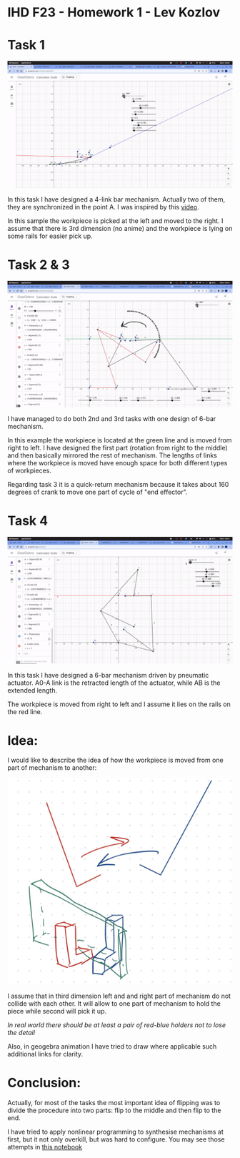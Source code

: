# IHD F23 - Homework 1 - Lev Kozlov

# Task 1

![task 1](assets/task1.gif)

In this task I have designed a 4-link bar mechanism. Actually two of them, they are synchronized in the point A. I was inspired by this [video](https://www.youtube.com/watch?v=KCJa2zRWpwg).

In this sample the workpiece is picked at the left and moved to the right. I assume that there is 3rd dimension (no anime) and the workpiece is lying on some rails for easier pick up.

# Task 2 & 3

![task 2](assets/task2.gif)

I have managed to do both 2nd and 3rd tasks with one design of 6-bar mechanism.

In this example the workpiece is located at the green line and is moved from right to left. I have designed the first part (rotation from right to the middle) and then basically mirrored the rest of mechanism. The lengths of links where the workpiece is moved have enough space for both different types of workpieces.

Regarding task 3 it is a quick-return mechanism because it takes about 160 degrees of crank to move one part of cycle of "end effector".

# Task 4

![task 4](assets/task4.gif)

In this task I have designed a 6-bar mechanism driven by pneumatic actuator. A0-A link is the retracted length of the actuator, while AB is the extended length.

The workpiece is moved from right to left and I assume it lies on the rails on the red line.

# Idea:

I would like to describe the idea of how the workpiece is moved from one part of mechanism to another:

![idea](assets/swap.jpg)

I assume that in third dimension left and and right part of mechanism do not collide with each other. It will allow to one part of mechanism to hold the piece while second will pick it up.

_In real world there should be at least a pair of red-blue holders not to lose the detail_

Also, in geogebra animation I have tried to draw where applicable such additional links for clarity.

# Conclusion:

Actually, for most of the tasks the most important idea of flipping was to divide the procedure into two parts: flip to the middle and then flip to the end.

I have tried to apply nonlinear programming to synthesise mechanisms at first, but it not only overkill, but was hard to configure. You may see those attempts in [this notebook](task1-4link.ipynb)
